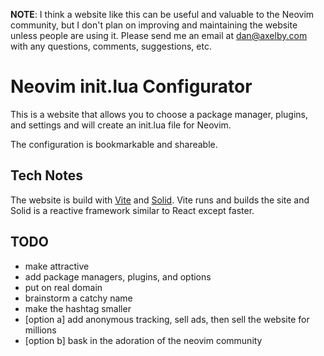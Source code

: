 **NOTE**: I think a website like this can be useful and valuable to the Neovim community, but I don't plan on improving and maintaining the website unless people are using it. Please send me an email at [dan@axelby.com](mailto:dan@axelby.com) with any questions, comments, suggestions, etc.

# Neovim init.lua Configurator
This is a website that allows you to choose a package manager, plugins, and settings and will create an init.lua file for Neovim.

The configuration is bookmarkable and shareable. 

## Tech Notes
The website is build with [Vite](https://vitejs.dev/) and [Solid](https://www.solidjs.com). Vite runs and builds the site and Solid is a reactive framework similar to React except faster.

## TODO
- make attractive
- add package managers, plugins, and options
- put on real domain
- brainstorm a catchy name
- make the hashtag smaller
- [option a] add anonymous tracking, sell ads, then sell the website for millions
- [option b] bask in the adoration of the neovim community